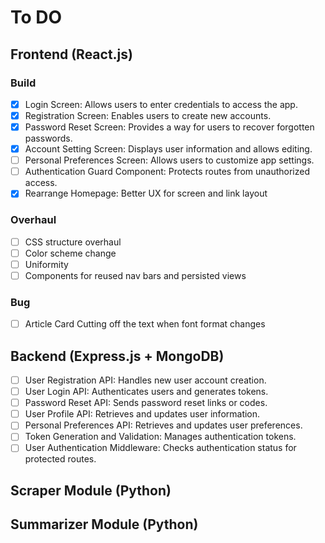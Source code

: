# To DO

## Frontend (React.js)
### Build
- [x] Login Screen: Allows users to enter credentials to access the app.
- [x] Registration Screen: Enables users to create new accounts.
- [x] Password Reset Screen: Provides a way for users to recover forgotten passwords.
- [x] Account Setting Screen: Displays user information and allows editing.
- [ ] Personal Preferences Screen: Allows users to customize app settings.
- [ ] Authentication Guard Component: Protects routes from unauthorized access.
- [x] Rearrange Homepage: Better UX for screen and link layout

### Overhaul
- [ ] CSS structure overhaul
- [ ] Color scheme change
- [ ] Uniformity
- [ ] Components for reused nav bars and persisted views

### Bug
- [ ] Article Card Cutting off the text when font format changes

## Backend (Express.js + MongoDB)
- [ ] User Registration API: Handles new user account creation.
- [ ] User Login API: Authenticates users and generates tokens.
- [ ] Password Reset API: Sends password reset links or codes.
- [ ] User Profile API: Retrieves and updates user information.
- [ ] Personal Preferences API: Retrieves and updates user preferences.
- [ ] Token Generation and Validation: Manages authentication tokens.
- [ ] User Authentication Middleware: Checks authentication status for protected routes.

## Scraper Module (Python)

## Summarizer Module (Python)
